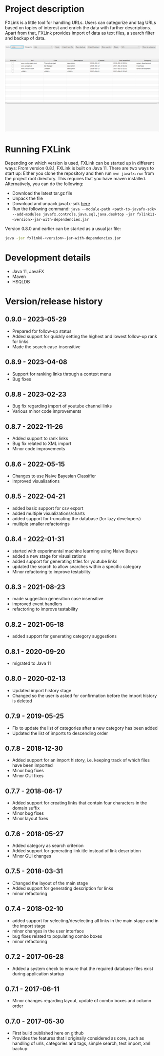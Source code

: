 
# Project description
FXLink is a little tool for handling URLs. Users can categorize and tag URLs based on topics of interest and enrich the data with further descriptions. </br>
Apart from that, FXLink provides import of data as text files, a search filter and backup of data. 

![](/docs/fxlink8.png) 

# Running FXLink
Depending on which version is used, FXLink can be started up in different ways:
From version 0.8.1, FXLink is built on Java 11. There are two ways to start up:
Either you clone the repository and then run `mvn javafx:run` from the project root directory. This requires that you have maven installed. 
Alternatively, you can do the following:

* Download the latest tar.gz file
* Unpack the file
* Download and unpack javafx-sdk [here](https://gluonhq.com/products/javafx/)
* Run the following command: `java --module-path <path-to-javafx-sdk>  --add-modules javafx.controls,java.sql,java.desktop -jar fxlink11-<version>-jar-with-dependencies.jar` 

Version 0.8.0 and earlier can be started as a usual jar file:
```bash 
java -jar fxlink8-<version>-jar-with-dependencies.jar
```

# Development details

* Java 11, JavaFX
* Maven
* HSQLDB
         
# Version/release history 

## 0.9.0 - 2023-05-29
* Prepared for follow-up status
* Added support for quickly setting the highest and lowest follow-up rank for links
* Made the search case-insensitive

## 0.8.9 - 2023-04-08
* Support for ranking links through a context menu
* Bug fixes

## 0.8.8 - 2023-02-23
* Bug fix regarding import of youtube channel links
* Various minor code improvements

## 0.8.7 - 2022-11-26
* Added support to rank links
* Bug fix related to XML import
* Minor code improvements

## 0.8.6 - 2022-05-15
* Changes to use Naive Bayesian Classifier
* Improved visualisations

## 0.8.5 - 2022-04-21
* added basic support for csv export
* added multiple visualizations/charts
* added support for truncating the database (for lazy developers)
* multiple smaller refactorings

## 0.8.4 - 2022-01-31
* started with experimental machine learning using Naive Bayes
* added a new stage for visualizations
* added support for generating titles for youtube links
* updated the search to allow searches within a specific category
* Minor refactoring to improve testability 

## 0.8.3 - 2021-08-23
* made suggestion generation case insensitive
* improved event handlers
* refactoring to improve testability

## 0.8.2 - 2021-05-18
* added support for generating category suggestions

## 0.8.1 - 2020-09-20
* migrated to Java 11

## 0.8.0 - 2020-02-13
* Updated import history stage
* Changed so the user is asked for confirmation before the import history is deleted

## 0.7.9 - 2019-05-25
* Fix to update the list of categories after a new category has been added
* Updated the list of imports to descending order

## 0.7.8 - 2018-12-30
* Added support for an import history, i.e. keeping track of which files have been imported
* Minor bug fixes
* Minor GUI fixes

## 0.7.7 - 2018-06-17

* Added support for creating links that contain four characters in the domain suffix
* Minor bug fixes
* Minor layout fixes

## 0.7.6 - 2018-05-27

* Added category as search criterion
* Added support for generating link itle instead of link description
* Minor GUI changes

## 0.7.5 - 2018-03-31

* Changed the layout of the main stage
* Added support for generating description for links
* minor refactoring

## 0.7.4 - 2018-02-10

* added support for selecting/deselecting all links in the main stage and in the import stage
* minor changes in the user interface
* bug fixes related to populating combo boxes
* minor refactoring

## 0.7.2 - 2017-06-28

* Added a system check to ensure that the required database files exist during application startup

## 0.7.1 - 2017-06-11

* Minor changes regarding layout, update of combo boxes and column order

## 0.7.0 - 2017-05-30 

* First build published here on github
* Provides the features that I originally considered as core, such as handling of urls, categories and tags, simple search, text import, xml backup

